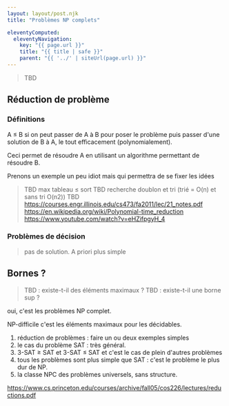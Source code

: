 ```yaml
---
layout: layout/post.njk
title: "Problèmes NP complets"

eleventyComputed:
  eleventyNavigation:
    key: "{{ page.url }}"
    title: "{{ title | safe }}"
    parent: "{{ '../' | siteUrl(page.url) }}"
---
```


> TBD 

## Réduction de problème

### Définitions

A ≤ B si on peut passer de A à B pour poser le problème puis passer d'une solution de B à A, le tout efficacement (polynomialement).

Ceci permet de résoudre A en utilisant un algorithme permettant de résoudre B.

Prenons un exemple un peu idiot mais qui permettra de se fixer les idées

> TBD max tableau ≤ sort
> TBD recherche doublon et tri (trié = O(n) et sans tri O(n2))
> TBD <https://courses.engr.illinois.edu/cs473/fa2011/lec/21_notes.pdf>
<https://en.wikipedia.org/wiki/Polynomial-time_reduction>
<https://www.youtube.com/watch?v=eHZifpgyH_4>

### Problèmes de décision

> pas de solution. A priori plus simple

## Bornes ?

> TBD : existe-t-il des éléments maximaux ? 
> TBD : existe-t-il une borne sup ? 

oui, c'est les problèmes NP complet.

NP-difficile c'est les éléments maximaux pour les décidables.

1. réduction de problèmes : faire un ou deux exemples simples
2. le cas du problème SAT : très général.
3. 3-SAT ≥ SAT et 3-SAT ≤ SAT et c'est le cas de plein d'autres problèmes
4. tous les problèmes sont plus simple que SAT : c'est le problème le plus dur de NP. 
5. la classe NPC des problèmes universels, sans structure.

<https://www.cs.princeton.edu/courses/archive/fall05/cos226/lectures/reductions.pdf>
